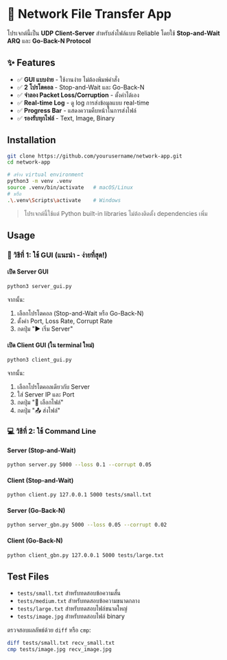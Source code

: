 # 📡 Network File Transfer App

โปรเจกต์นี้เป็น **UDP Client-Server** สำหรับส่งไฟล์แบบ Reliable โดยใช้ **Stop-and-Wait ARQ** และ **Go-Back-N Protocol**

## ✨ Features

- ✅ **GUI แบบง่าย** - ใช้งานง่าย ไม่ต้องพิมพ์คำสั่ง
- ✅ **2 โปรโตคอล** - Stop-and-Wait และ Go-Back-N
- ✅ **จำลอง Packet Loss/Corruption** - ตั้งค่าได้เอง
- ✅ **Real-time Log** - ดู log การส่งข้อมูลแบบ real-time
- ✅ **Progress Bar** - แสดงความคืบหน้าในการส่งไฟล์
- ✅ **รองรับทุกไฟล์** - Text, Image, Binary 

## Installation

```bash
git clone https://github.com/yourusername/network-app.git
cd network-app

# สร้าง virtual environment
python3 -m venv .venv
source .venv/bin/activate   # macOS/Linux
# หรือ
.\.venv\Scripts\activate    # Windows
```

> โปรเจกต์นี้ใช้แต่ Python built-in libraries ไม่ต้องติดตั้ง dependencies เพิ่ม

## Usage

### 🎨 วิธีที่ 1: ใช้ GUI (แนะนำ - ง่ายที่สุด!)

#### เปิด Server GUI
```bash
python3 server_gui.py
```
จากนั้น:
1. เลือกโปรโตคอล (Stop-and-Wait หรือ Go-Back-N)
2. ตั้งค่า Port, Loss Rate, Corrupt Rate
3. กดปุ่ม "▶ เริ่ม Server"

#### เปิด Client GUI (ใน terminal ใหม่)
```bash
python3 client_gui.py
```
จากนั้น:
1. เลือกโปรโตคอลเดียวกับ Server
2. ใส่ Server IP และ Port
3. กดปุ่ม "📁 เลือกไฟล์"
4. กดปุ่ม "📤 ส่งไฟล์"

### 💻 วิธีที่ 2: ใช้ Command Line

#### Server (Stop-and-Wait)
```bash
python server.py 5000 --loss 0.1 --corrupt 0.05
```

#### Client (Stop-and-Wait)
```bash
python client.py 127.0.0.1 5000 tests/small.txt
```

#### Server (Go-Back-N)
```bash
python server_gbn.py 5000 --loss 0.05 --corrupt 0.02
```

#### Client (Go-Back-N)
```bash
python client_gbn.py 127.0.0.1 5000 tests/large.txt
```

## Test Files
- `tests/small.txt` สำหรับทดสอบข้อความสั้น
- `tests/medium.txt` สำหรับทดสอบข้อความขนาดกลาง
- `tests/large.txt` สำหรับทดสอบไฟล์ขนาดใหญ่
- `tests/image.jpg` สำหรับทดสอบไฟล์ binary

ตรวจสอบผลลัพธ์ด้วย `diff` หรือ `cmp`:
```bash
diff tests/small.txt recv_small.txt
cmp tests/image.jpg recv_image.jpg
```